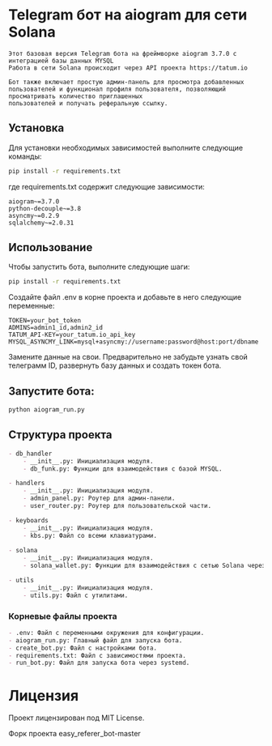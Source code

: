 # Telegram бот на aiogram для сети Solana

```
Этот базовая версия Telegram бота на фреймворке aiogram 3.7.0 с интеграцией базы данных MYSQL
Работа в сети Solana происходит через API проекта https://tatum.io

Бот также включает простую админ-панель для просмотра добавленных пользователей и функционал профиля пользователя, позволяющий просматривать количество приглашенных
пользователей и получать реферальную ссылку.
```

## Установка

Для установки необходимых зависимостей выполните следующие команды:

```bash
pip install -r requirements.txt
```

где requirements.txt содержит следующие зависимости:

``` requirements
aiogram~=3.7.0
python-decouple~=3.8
asyncmy~=0.2.9
sqlalchemy~=2.0.31
```

## Использование

Чтобы запустить бота, выполните следующие шаги:

``` bash
pip install -r requirements.txt
```

Создайте файл .env в корне проекта и добавьте в него следующие переменные:

``` textmate
TOKEN=your_bot_token
ADMINS=admin1_id,admin2_id
TATUM_API-KEY=your_tatum.io_api_key
MYSQL_ASYNCMY_LINK=mysql+asyncmy://username:password@host:port/dbname
``` 

Замените данные на свои. Предварительно не забудьте узнать свой телеграмм ID, развернуть базу данных и создать токен
бота.

## Запустите бота:

``` bash
python aiogram_run.py
``` 

## Структура проекта

```markdown
- db_handler
    - __init__.py: Инициализация модуля.
    - db_funk.py: Функции для взаимодействия с базой MYSQL.

- handlers
    - __init__.py: Инициализация модуля.
    - admin_panel.py: Роутер для админ-панели.
    - user_router.py: Роутер для пользовательской части.

- keyboards
    - __init__.py: Инициализация модуля.
    - kbs.py: Файл со всеми клавиатурами.
  
- solana
    - __init__.py: Инициализация модуля.
    - solana_wallet.py: Функции для взаимодействия с сетью Solana через API tatum.io.  

- utils
    - __init__.py: Инициализация модуля.
    - utils.py: Файл с утилитами.
```

### Корневые файлы проекта

```markdown
- .env: Файл с переменными окружения для конфигурации.
- aiogram_run.py: Главный файл для запуска бота.
- create_bot.py: Файл с настройками бота.
- requirements.txt: Файл с зависимостями проекта.
- run_bot.py: Файл для запуска бота через systemd.
```

# Лицензия

Проект лицензирован под MIT License.

Форк проекта easy_referer_bot-master